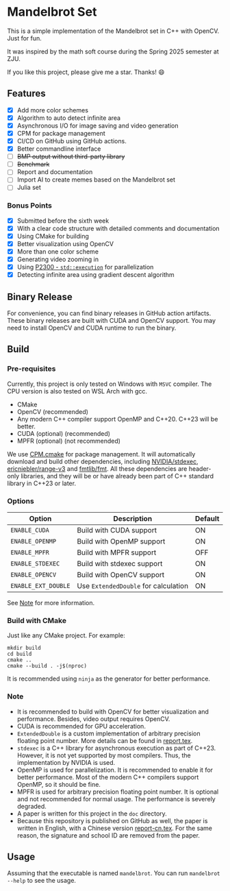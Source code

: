 # Mandelbrot Set

This is a simple implementation of the Mandelbrot set in C++ with OpenCV. Just for fun.

It was inspired by the math soft course during the Spring 2025 semester at ZJU.

If you like this project, please give me a star. Thanks! :smile:

## Features

- [x] Add more color schemes
- [x] Algorithm to auto detect infinite area
- [x] Asynchronous I/O for image saving and video generation
- [x] CPM for package management
- [x] CI/CD on GitHub using GitHub actions.
- [x] Better commandline interface
- [ ] ~~BMP output without third-party library~~
- [ ] ~~Benchmark~~
- [ ] Report and documentation
- [ ] Import AI to create memes based on the Mandelbrot set
- [ ] Julia set

### Bonus Points

- [x] Submitted before the sixth week
- [x] With a clear code structure with detailed comments and documentation
- [x] Using CMake for building
- [x] Better visualization using OpenCV
- [x] More than one color scheme
- [x] Generating video zooming in
- [x] Using [P2300 -  `std::execution`](https://www.open-std.org/jtc1/sc22/wg21/docs/papers/2024/p2300r10.html) for
  parallelization
- [x] Detecting infinite area using gradient descent algorithm

## Binary Release

For convenience, you can find binary releases in GitHub action artifacts. These binary releases are built with CUDA and
OpenCV support. You may need to install OpenCV and CUDA runtime to run the binary.

## Build

### Pre-requisites

Currently, this project is only tested on Windows with `MSVC` compiler. The CPU version is also tested on WSL Arch with
gcc.

- CMake
- OpenCV (recommended)
- Any modern C++ compiler support OpenMP and C++20. C++23 will be better.
- CUDA (optional) (recommended)
- MPFR (optional) (not recommended)

We use [CPM.cmake](https://github.com/cpm-cmake/CPM.cmake) for package management. It will automatically download and
build other dependencies,
including [NVIDIA/stdexec](https://github.com/NVIDIA/stdexec), [ericniebler/range-v3](https://github.com/ericniebler/range-v3)
and [fmtlib/fmt](https://github.com/fmtlib/fmt). All these dependencies are header-only libraries, and they will be or
have already been part of C++ standard library in C++23 or later.

### Options

| Option              | Description                          | Default |
|---------------------|--------------------------------------|---------|
| `ENABLE_CUDA`       | Build with CUDA support              | ON      |
| `ENABLE_OPENMP`     | Build with OpenMP support            | ON      |
| `ENABLE_MPFR`       | Build with MPFR support              | OFF     |
| `ENABLE_STDEXEC`    | Build with stdexec support           | ON      |
| `ENABLE_OPENCV`     | Build with OpenCV support            | ON      |
| `ENABLE_EXT_DOUBLE` | Use `ExtendedDouble` for calculation | ON      |

See [Note](#note) for more information.

### Build with CMake

Just like any CMake project. For example:

```shell 
mkdir build
cd build
cmake .. 
cmake --build . -j$(nproc)
```

It is recommended using `ninja` as the generator for better performance.

### Note

- It is recommended to build with OpenCV for better visualization and performance. Besides, video output requires
  OpenCV.
- CUDA is recommended for GPU acceleration.
- `ExtendedDouble` is a custom implementation of arbitrary precision floating point number. More details can be found
  in [report.tex](doc/report.tex).
- `stdexec` is a C++ library for asynchronous execution as part of C++23. However, it is not yet supported by most
  compilers. Thus, the implementation by NVIDIA is used.
- OpenMP is used for parallelization. It is recommended to enable it for better performance. Most of the modern C++
  compilers support OpenMP, so it should be fine.
- MPFR is used for arbitrary precision floating point number. It is optional and not recommended for normal usage. The
  performance is severely degraded.
- A paper is written for this project in the `doc` directory.
- Because this repository is published on GitHub as well, the paper is written in English, with a Chinese version
  [report-cn.tex](doc/report-cn.tex). For the same reason, the signature and school ID are removed from the paper.

## Usage

Assuming that the executable is named `mandelbrot`. You can run `mandelbrot --help` to see the usage.

```text

```
